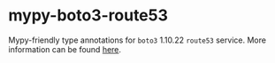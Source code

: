 # mypy-boto3-route53

Mypy-friendly type annotations for `boto3` 1.10.22 `route53` service.
More information can be found [here](https://github.com/vemel/mypy_boto3).